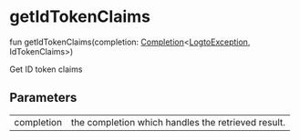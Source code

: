 # getIdTokenClaims


fun getIdTokenClaims(completion: [Completion](../../io.logto.sdk.android.completion/-completion/index.md)&lt;[LogtoException](../../io.logto.sdk.android.exception/-logto-exception/index.md), IdTokenClaims&gt;)

Get ID token claims

## Parameters


| | |
|---|---|
| completion | the completion which handles the retrieved result. |
